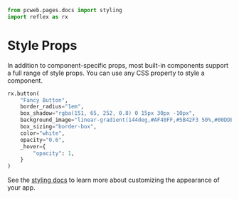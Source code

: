 ```python exec
from pcweb.pages.docs import styling
import reflex as rx
```

# Style Props

In addition to component-specific props, most built-in components support a full range of style props. You can use any CSS property to style a component.

```python demo
rx.button(
    "Fancy Button",
    border_radius="1em",
    box_shadow="rgba(151, 65, 252, 0.8) 0 15px 30px -10px",
    background_image="linear-gradient(144deg,#AF40FF,#5B42F3 50%,#00DDEB)",
    box_sizing="border-box",
    color="white",
    opacity="0.6",
    _hover={
        "opacity": 1,
    }
)
```

See the [styling docs]({styling.overview.path}) to learn more about customizing the appearance of your app.
